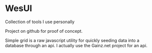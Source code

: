 # WesUI
Collection of tools I use personally

Project on github for proof of concept.

Simple grid is a raw javascript utility for quickly seeding data into a database through an api. I actually use the Gainz.net project for an api.

